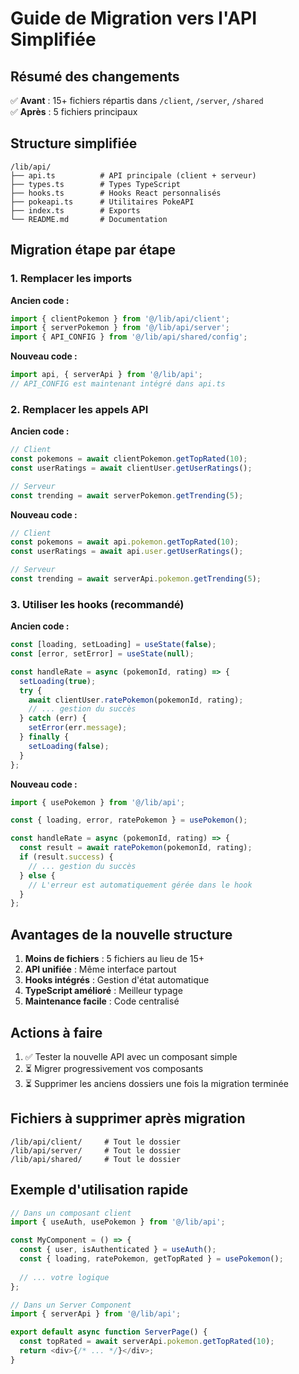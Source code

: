 # Guide de Migration vers l'API Simplifiée

## Résumé des changements

✅ **Avant** : 15+ fichiers répartis dans `/client`, `/server`, `/shared`  
✅ **Après** : 5 fichiers principaux

## Structure simplifiée

```
/lib/api/
├── api.ts          # API principale (client + serveur)
├── types.ts        # Types TypeScript
├── hooks.ts        # Hooks React personnalisés
├── pokeapi.ts      # Utilitaires PokeAPI
├── index.ts        # Exports
└── README.md       # Documentation
```

## Migration étape par étape

### 1. Remplacer les imports

**Ancien code :**
```typescript
import { clientPokemon } from '@/lib/api/client';
import { serverPokemon } from '@/lib/api/server';
import { API_CONFIG } from '@/lib/api/shared/config';
```

**Nouveau code :**
```typescript
import api, { serverApi } from '@/lib/api';
// API_CONFIG est maintenant intégré dans api.ts
```

### 2. Remplacer les appels API

**Ancien code :**
```typescript
// Client
const pokemons = await clientPokemon.getTopRated(10);
const userRatings = await clientUser.getUserRatings();

// Serveur
const trending = await serverPokemon.getTrending(5);
```

**Nouveau code :**
```typescript
// Client
const pokemons = await api.pokemon.getTopRated(10);
const userRatings = await api.user.getUserRatings();

// Serveur
const trending = await serverApi.pokemon.getTrending(5);
```

### 3. Utiliser les hooks (recommandé)

**Ancien code :**
```typescript
const [loading, setLoading] = useState(false);
const [error, setError] = useState(null);

const handleRate = async (pokemonId, rating) => {
  setLoading(true);
  try {
    await clientUser.ratePokemon(pokemonId, rating);
    // ... gestion du succès
  } catch (err) {
    setError(err.message);
  } finally {
    setLoading(false);
  }
};
```

**Nouveau code :**
```typescript
import { usePokemon } from '@/lib/api';

const { loading, error, ratePokemon } = usePokemon();

const handleRate = async (pokemonId, rating) => {
  const result = await ratePokemon(pokemonId, rating);
  if (result.success) {
    // ... gestion du succès
  } else {
    // L'erreur est automatiquement gérée dans le hook
  }
};
```

## Avantages de la nouvelle structure

1. **Moins de fichiers** : 5 fichiers au lieu de 15+
2. **API unifiée** : Même interface partout
3. **Hooks intégrés** : Gestion d'état automatique
4. **TypeScript amélioré** : Meilleur typage
5. **Maintenance facile** : Code centralisé

## Actions à faire

1. ✅ Tester la nouvelle API avec un composant simple
2. ⏳ Migrer progressivement vos composants
3. ⏳ Supprimer les anciens dossiers une fois la migration terminée

## Fichiers à supprimer après migration

```
/lib/api/client/     # Tout le dossier
/lib/api/server/     # Tout le dossier  
/lib/api/shared/     # Tout le dossier
```

## Exemple d'utilisation rapide

```typescript
// Dans un composant client
import { useAuth, usePokemon } from '@/lib/api';

const MyComponent = () => {
  const { user, isAuthenticated } = useAuth();
  const { loading, ratePokemon, getTopRated } = usePokemon();
  
  // ... votre logique
};

// Dans un Server Component
import { serverApi } from '@/lib/api';

export default async function ServerPage() {
  const topRated = await serverApi.pokemon.getTopRated(10);
  return <div>{/* ... */}</div>;
}
```

